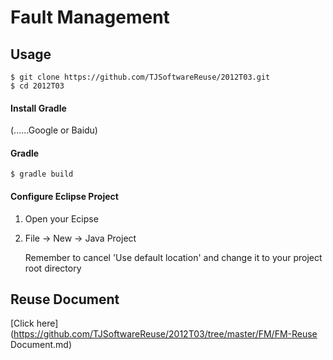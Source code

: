 Fault Management
================

## Usage

```
$ git clone https://github.com/TJSoftwareReuse/2012T03.git
$ cd 2012T03
```

#### Install Gradle

(......Google or Baidu)

#### Gradle

```
$ gradle build
```

#### Configure Eclipse Project

1. Open your Ecipse
2. File -> New -> Java Project

    Remember to cancel 'Use default location' and change it to your project root directory

## Reuse Document

[Click here](https://github.com/TJSoftwareReuse/2012T03/tree/master/FM/FM-Reuse Document.md)
